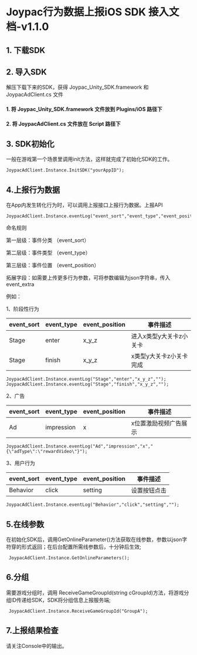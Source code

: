 # Joypac行为数据上报iOS SDK 接入文档-v1.1.0
## 1. 下载SDK
## 2. 导入SDK
解压下载下来的SDK，获得 Joypac_Unity_SDK.framework 和 JoypacAdClient.cs 文件
#### 1. 将 Joypac_Unity_SDK.framework 文件放到 Plugins/iOS 路径下
#### 2. 将 JoypacAdClient.cs 文件放在 Script 路径下
## 3. SDK初始化
一般在游戏第一个场景里调用init方法，这样就完成了初始化SDK的工作。
     
    JoypacAdClient.Instance.InitSDK("yourAppID");
    
## 4.上报行为数据
在App内发生转化行为时，可以调用上报接口上报行为数据。上报API

    JoypacAdClient.Instance.eventLog("event_sort","event_type","event_position","event_extra");

命名规则

第一层级：事件分类 （event_sort）

第二层级：事件类型 （event_type）

第三层级：事件位置 （event_position）

拓展字段：如需要上传更多行为参数，可将参数编辑为json字符串，传入event_extra


例如：

1、阶段性行为

event_sort | event_type | event_position | 事件描述 
-|-|-|-
Stage|enter|x_y_z| 进入x类型y大关卡z小关卡
Stage|finish|x_y_z|x类型y大关卡z小关卡完成

    JoypacAdClient.Instance.eventLog("Stage","enter","x_y_z","");
    JoypacAdClient.Instance.eventLog("Stage","finish","x_y_z","");
    
2、广告

event_sort | event_type | event_position | 事件描述 
-|-|-|-
Ad|impression|x| x位置激励视频广告展示
  
    JoypacAdClient.Instance.eventLog("Ad","impression","x","{\"adType\":\"rewardVideo\"}");
    
3、用户行为

event_sort | event_type | event_position | 事件描述 
-|-|-|-
Behavior|click|setting| 设置按钮点击
  
    JoypacAdClient.Instance.eventLog("Behavior","click","setting","");

## 5.在线参数
在初始化SDK后，调用GetOnlineParameter()方法获取在线参数，参数以json字符穿的形式返回；在后台配置所需线参数后，十分钟后生效;

     JoypacAdClient.Instance.GetOnlineParameters();
          
## 6.分组
需要游戏分组时，调用 ReceiveGameGroupId(string cGroupId)方法，将游戏分组ID传递给SDK，SDK将分组信息上报服务端;

     JoypacAdClient.Instance.ReceiveGameGroupId("GroupA");

## 7.上报结果检查

请关注Console中的输出。
